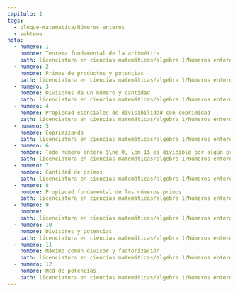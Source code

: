 ```yaml
---
capitulo: 1
tags:
  - bloque-matematica/Números-enteros
  - subtema
nota:
  - numero: 1
    nombre: Teorema fundamental de la aritmética
    path: licenciatura en ciencias matemáticas/algebra 1/Números enteros/Teorema fundamental de la aritmética#^teo-1-1-1
  - numero: 2
    nombre: Primos de productos y potencias
    path: licenciatura en ciencias matemáticas/algebra 1/Números enteros/Teorema fundamental de la aritmética#^obs-1-1-2
  - numero: 3
    nombre: Divisores de un número y cantidad
    path: licenciatura en ciencias matemáticas/algebra 1/Números enteros/Teorema fundamental de la aritmética#^pro-1-1-3
  - numero: 4
    nombre: Propiedad esenciales de divisibilidad con coprimidad
    path: licenciatura en ciencias matemáticas/algebra 1/Números enteros/Divisibilidad#^prop-1-1-4
  - numero: 5
    nombre: Coprimizando
    path: licenciatura en ciencias matemáticas/algebra 1/Números enteros/Número coprimo#^prop-1-1-5
  - numero: 6
    nombre: Todo número entero $\ne 0, \pm 1$ es dividible por algún primo
    path: licenciatura en ciencias matemáticas/algebra 1/Números enteros/Números enteros#^prop-1-1-6
  - numero: 7
    nombre: Cantidad de primos
    path: licenciatura en ciencias matemáticas/algebra 1/Números enteros/Números enteros#^cor-1-1-7
  - numero: 8
    nombre: Propiedad fundamental de los números primos
    path: licenciatura en ciencias matemáticas/algebra 1/Números enteros/Número primo#^teo-1-1-8
  - numero: 9
    nombre: 
    path: licenciatura en ciencias matemáticas/algebra 1/Números enteros/Número primo#^prop-1-1-9
  - numero: 10
    nombre: Divisores y potencias
    path: licenciatura en ciencias matemáticas/algebra 1/Números enteros/Divisibilidad#^prop-1-1-10
  - numero: 11
    nombre: Máximo común divisor y factorización
    path: licenciatura en ciencias matemáticas/algebra 1/Números enteros/Máximo común divisor#^prop-1-1-11
  - numero: 12
    nombre: Mcd de potencias
    path: licenciatura en ciencias matemáticas/algebra 1/Números enteros/Máximo común divisor#^cor-1-1-12
---
```

